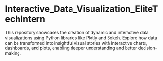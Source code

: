 # Interactive_Data_Visualization_EliteTechIntern
This repository showcases the creation of dynamic and interactive data visualizations using Python libraries like Plotly and Bokeh. Explore how data can be transformed into insightful visual stories with interactive charts, dashboards, and plots, enabling deeper understanding and better decision-making.
